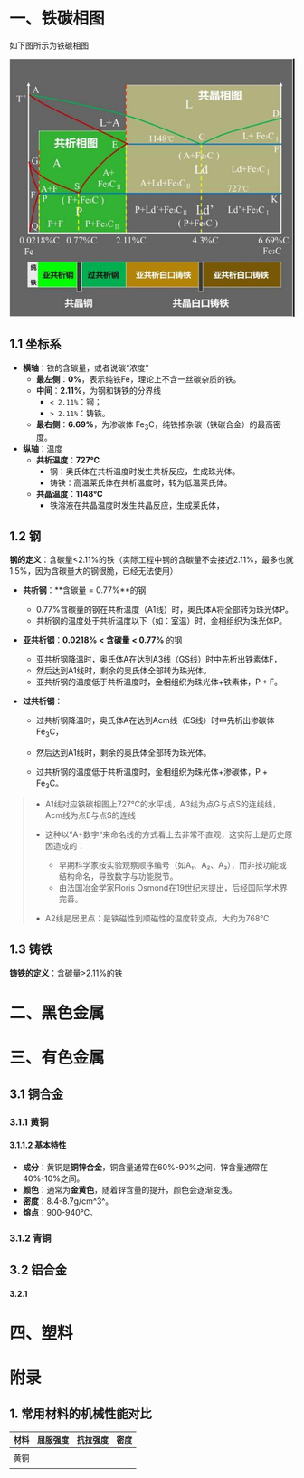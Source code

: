 # 一、铁碳相图

如下图所示为铁碳相图

![](铁碳相图.jpg)

## 1.1 **坐标系**

- **横轴**：铁的含碳量，或者说碳“浓度”
  - **最左侧**：**0%**，表示纯铁$\text{Fe}$，理论上不含一丝碳杂质的铁。
  - **中间**：**2.11%**，为钢和铸铁的分界线
    - `< 2.11%`：钢；
    - `> 2.11%`：铸铁。
  - **最右侧**：**6.69%**，为渗碳体 $\text{Fe}_3\text{C}$，纯铁掺杂碳（铁碳合金）的最高密度。
- **纵轴**：温度
  - **共析温度**：**727℃**
    - 钢：奥氏体在共析温度时发生共析反应，生成珠光体。
    - 铸铁：高温莱氏体在共析温度时，转为低温莱氏体。
  - **共晶温度**：**1148℃**
    - 铁溶液在共晶温度时发生共晶反应，生成莱氏体，

## 1.2 **钢**

**钢的定义**：含碳量<2.11%的铁（实际工程中钢的含碳量不会接近2.11%，最多也就1.5%，因为含碳量大的钢很脆，已经无法使用）

- **共析钢**：**含碳量 = 0.77%**的钢

  - 0.77%含碳量的钢在共析温度（A1线）时，奥氏体$\text{A}$将全部转为珠光体$\text{P}$。
  - 共析钢的温度处于共析温度以下（如：室温）时，金相组织为珠光体$\text{P}$。

- **亚共析钢**：**0.0218% < 含碳量 < 0.77%** 的钢

  - 亚共析钢降温时，奥氏体$\text{A}$在达到A3线（GS线）时中先析出铁素体$\text{F}$，
  - 然后达到A1线时，剩余的奥氏体全部转为珠光体。
  - 亚共析钢的温度低于共析温度时，金相组织为珠光体+铁素体，$\text{P} + \text{F}$。

- **过共析钢**：

  - 过共析钢降温时，奥氏体$\text{A}$在达到Acm线（ES线）时中先析出渗碳体$\text{Fe}_3\text{C}$，

  - 然后达到A1线时，剩余的奥氏体全部转为珠光体。

  - 过共析钢的温度低于共析温度时，金相组织为珠光体+渗碳体，$\text{P} + \text{Fe}_3\text{C}$。

    

> - A1线对应铁碳相图上727℃的水平线，A3线为点G与点S的连线线，Acm线为点E与点S的连线
>
> - 这种以”A+数字“来命名线的方式看上去非常不直观，这实际上是历史原因造成的：
>   - 早期科学家按实验观察顺序编号（如A₁、A₂、A₃），而非按功能或结构命名，导致数字与功能脱节。
>   - 由法国冶金学家Floris Osmond在19世纪末提出，后经国际学术界完善。
> - A2线是居里点：是铁磁性到顺磁性的温度转变点，大约为768℃

## 1.3 铸铁

**铸铁的定义**：含碳量>2.11%的铁



# 二、黑色金属

# 三、有色金属



## 3.1 铜合金

### 3.1.1 黄铜

#### 3.1.1.2 基本特性

- **成分**：黄铜是**铜锌合金**，铜含量通常在60%-90%之间，锌含量通常在40%-10%之间。
- **颜色**：通常为**金黄色**，随着锌含量的提升，颜色会逐渐变浅。
- **密度**：8.4-8.7g/cm^3^。
- **熔点**：900-940℃。

### 3.1.2 青铜

## 3.2 铝合金

#### 3.2.1



# 四、塑料



# 附录

## 1. 常用材料的机械性能对比

| 材料 | 屈服强度 | 抗拉强度 | 密度 |
| ---- | -------- | -------- | ---- |
|      |          |          |      |
| 黄铜 |          |          |      |
|      |          |          |      |

